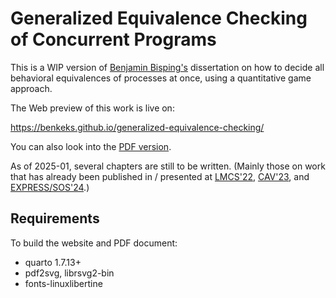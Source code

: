 # Generalized Equivalence Checking of Concurrent Programs

This is a WIP version of [Benjamin Bisping's](https://bbisping.de) dissertation on how to decide all behavioral equivalences of processes at once, using a quantitative game approach.

The Web preview of this work is live on:

<https://benkeks.github.io/generalized-equivalence-checking/>

You can also look into the [PDF version](https://benkeks.github.io/generalized-equivalence-checking/Generalized-Equivalence-Checking-of-Concurrent-Programs.pdf).

As of 2025-01, several chapters are still to be written. (Mainly those on work that has already been published in / presented at [LMCS'22](https://doi.org/10.46298/lmcs-18(3:19)2022), [CAV'23](https://doi.org/10.1007/978-3-031-37706-8_5), and [EXPRESS/SOS'24](https://doi.org/10.4204/EPTCS.412.6).)

## Requirements

To build the website and PDF document:

- quarto 1.7.13+
- pdf2svg, librsvg2-bin
- fonts-linuxlibertine
